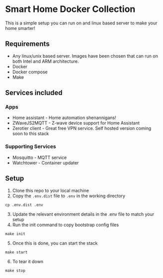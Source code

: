 # Smart Home Docker Collection
This is a simple setup you can run on and linux based server to make your home smarter!

## Requirements
- Any linux/unix based server. Images have been chosen that can run on both Intel and ARM architecture.
- Docker
- Docker compose
- Make

## Services included

### Apps
- Home assistant - Home automation shenannigans!
- ZWaveJS2MQTT - Z-wave device support for Home Assistant
- Zerotier client - Great free VPN service. Self hosted version coming soon to this stack

### Supporting Services
- Mosquitto - MQTT service
- Watchtower - Container updater

## Setup

1. Clone this repo to your local machine
2. Copy the `.env.dist` file to `.env` in the working directory
```shell
cp .env.dist .env
```
3. Update the relevant environment details in the .env file to match your setup
4. Run the init command to copy bootstrap config files
```shell
make init
```
5. Once this is done, you can start the stack
```shell
make start
```
6. To tear it down
```shell
make stop
```